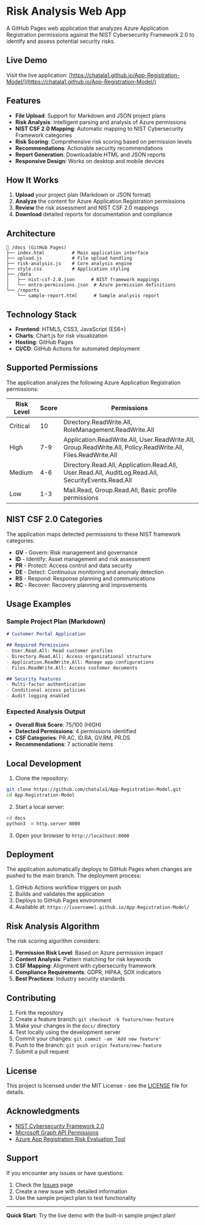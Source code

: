 # Risk Analysis Web App

A GitHub Pages web application that analyzes Azure Application Registration permissions against the NIST Cybersecurity Framework 2.0 to identify and assess potential security risks.

## Live Demo

Visit the live application: [https://chatala1.github.io/App-Registration-Model/](https://chatala1.github.io/App-Registration-Model/)

## Features

- **File Upload**: Support for Markdown and JSON project plans
- **Risk Analysis**: Intelligent parsing and analysis of Azure permissions
- **NIST CSF 2.0 Mapping**: Automatic mapping to NIST Cybersecurity Framework categories
- **Risk Scoring**: Comprehensive risk scoring based on permission levels
- **Recommendations**: Actionable security recommendations
- **Report Generation**: Downloadable HTML and JSON reports
- **Responsive Design**: Works on desktop and mobile devices

## How It Works

1. **Upload** your project plan (Markdown or JSON format)
2. **Analyze** the content for Azure Application Registration permissions
3. **Review** the risk assessment and NIST CSF 2.0 mappings
4. **Download** detailed reports for documentation and compliance

## Architecture

```
📁 /docs (GitHub Pages)
├── index.html          # Main application interface
├── upload.js           # File upload handling
├── risk-analysis.js    # Core analysis engine
├── style.css           # Application styling
├── /data
│   ├── nist-csf-2.0.json      # NIST framework mappings
│   └── entra-permissions.json  # Azure permission definitions
└── /reports
    └── sample-report.html      # Sample analysis report
```

## Technology Stack

- **Frontend**: HTML5, CSS3, JavaScript (ES6+)
- **Charts**: Chart.js for risk visualization
- **Hosting**: GitHub Pages
- **CI/CD**: GitHub Actions for automated deployment

## Supported Permissions

The application analyzes the following Azure Application Registration permissions:

| Risk Level    | Score   | Permissions                                                                                  |
|--------------|---------|---------------------------------------------------------------------------------------------|
| Critical     | 10      | Directory.ReadWrite.All, RoleManagement.ReadWrite.All                                        |
| High         | 7-9     | Application.ReadWrite.All, User.ReadWrite.All, Group.ReadWrite.All, Policy.ReadWrite.All, Files.ReadWrite.All |
| Medium       | 4-6     | Directory.Read.All, Application.Read.All, User.Read.All, AuditLog.Read.All, SecurityEvents.Read.All |
| Low          | 1-3     | Mail.Read, Group.Read.All, Basic profile permissions                                         |

## NIST CSF 2.0 Categories

The application maps detected permissions to these NIST framework categories:

- **GV** - Govern: Risk management and governance
- **ID** - Identify: Asset management and risk assessment
- **PR** - Protect: Access control and data security
- **DE** - Detect: Continuous monitoring and anomaly detection
- **RS** - Respond: Response planning and communications
- **RC** - Recover: Recovery planning and improvements

## Usage Examples

### Sample Project Plan (Markdown)

```markdown
# Customer Portal Application

## Required Permissions
- User.Read.All: Read customer profiles
- Directory.Read.All: Access organizational structure
- Application.ReadWrite.All: Manage app configurations
- Files.ReadWrite.All: Access customer documents

## Security Features
- Multi-factor authentication
- Conditional access policies
- Audit logging enabled
```

### Expected Analysis Output

- **Overall Risk Score**: 75/100 (HIGH)
- **Detected Permissions**: 4 permissions identified
- **CSF Categories**: PR.AC, ID.RA, GV.RM, PR.DS
- **Recommendations**: 7 actionable items

## Local Development

1. Clone the repository:
```bash
git clone https://github.com/chatala1/App-Registration-Model.git
cd App-Registration-Model
```

2. Start a local server:
```bash
cd docs
python3 -m http.server 8000
```

3. Open your browser to `http://localhost:8000`

## Deployment

The application automatically deploys to GitHub Pages when changes are pushed to the main branch. The deployment process:

1. GitHub Actions workflow triggers on push
2. Builds and validates the application
3. Deploys to GitHub Pages environment
4. Available at: `https://[username].github.io/App-Registration-Model/`

## Risk Analysis Algorithm

The risk scoring algorithm considers:

1. **Permission Risk Level**: Based on Azure permission impact
2. **Content Analysis**: Pattern matching for risk keywords
3. **CSF Mapping**: Alignment with cybersecurity framework
4. **Compliance Requirements**: GDPR, HIPAA, SOX indicators
5. **Best Practices**: Industry security standards

## Contributing

1. Fork the repository
2. Create a feature branch: `git checkout -b feature/new-feature`
3. Make your changes in the `docs/` directory
4. Test locally using the development server
5. Commit your changes: `git commit -am 'Add new feature'`
6. Push to the branch: `git push origin feature/new-feature`
7. Submit a pull request

## License

This project is licensed under the MIT License - see the [LICENSE](LICENSE) file for details.

## Acknowledgments

- [NIST Cybersecurity Framework 2.0](https://www.nist.gov/cyberframework)
- [Microsoft Graph API Permissions](https://docs.microsoft.com/en-us/graph/permissions-reference)
- [Azure App Registration Risk Evaluation Tool](https://github.com/johdcyber/Azure-App-Registration-Risk-Evaluation-Tool)

## Support

If you encounter any issues or have questions:

1. Check the [Issues](https://github.com/chatala1/App-Registration-Model/issues) page
2. Create a new issue with detailed information
3. Use the sample project plan to test functionality

---

**Quick Start**: Try the live demo with the built-in sample project plan!